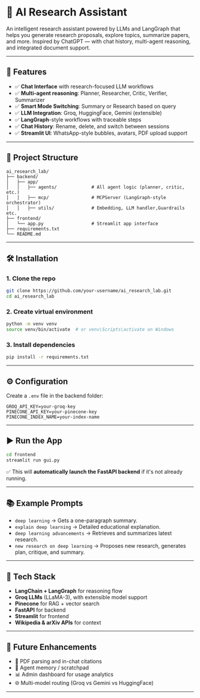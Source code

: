 

# 🧠 AI Research Assistant

An intelligent research assistant powered by LLMs and LangGraph that helps you generate research proposals, explore topics, summarize papers, and more. Inspired by ChatGPT — with chat history, multi-agent reasoning, and integrated document support.

---

## 🚀 Features

- ✅ **Chat Interface** with research-focused LLM workflows
- ✅ **Multi-agent reasoning**: Planner, Researcher, Critic, Verifier, Summarizer
- ✅ **Smart Mode Switching**: Summary or Research based on query
- ✅ **LLM Integration**: Groq, HuggingFace, Gemini (extensible)
- ✅ **LangGraph**-style workflows with traceable steps
- ✅ **Chat History**: Rename, delete, and switch between sessions
- ✅ **Streamlit UI**: WhatsApp-style bubbles, avatars, PDF upload support

---

## 📁 Project Structure

```
ai_research_lab/
├── backend/
│   ├── app/
│   │   ├── agents/             # All agent logic (planner, critic, etc.)
│   │   ├── mcp/                # MCPServer (LangGraph-style orchestrator)
│   │   ├── utils/              # Embedding, LLM handler,Guardrails etc.
├── frontend/
│   └── app.py                  # Streamlit app interface
├── requirements.txt
└── README.md
```

---

## 🛠️ Installation

### 1. Clone the repo

```bash
git clone https://github.com/your-username/ai_research_lab.git
cd ai_research_lab
```

### 2. Create virtual environment

```bash
python -m venv venv
source venv/bin/activate  # or venv\Scripts\activate on Windows
```

### 3. Install dependencies

```bash
pip install -r requirements.txt
```

---

## ⚙️ Configuration

Create a `.env` file in the backend folder:

```env
GROQ_API_KEY=your-groq-key
PINECONE_API_KEY=your-pinecone-key
PINECONE_INDEX_NAME=your-index-name
```

---

## ▶️ Run the App

```bash
cd frontend
streamlit run gui.py
```

✅ This will **automatically launch the FastAPI backend** if it's not already running.

---

## 📚 Example Prompts

- `deep learning` → Gets a one-paragraph summary.
- `explain deep learning` → Detailed educational explanation.
- `deep learning advancements` → Retrieves and summarizes latest research.
- `new research on deep learning` → Proposes new research, generates plan, critique, and summary.

---

## 🧩 Tech Stack

- **LangChain + LangGraph** for reasoning flow
- **Groq LLMs** (LLaMA-3), with extensible model support
- **Pinecone** for RAG + vector search
- **FastAPI** for backend
- **Streamlit** for frontend
- **Wikipedia & arXiv APIs** for context

---

## 🧪 Future Enhancements

- 📄 PDF parsing and in-chat citations
- 🧠 Agent memory / scratchpad
- 📊 Admin dashboard for usage analytics
- 🌐 Multi-model routing (Groq vs Gemini vs HuggingFace)

---
